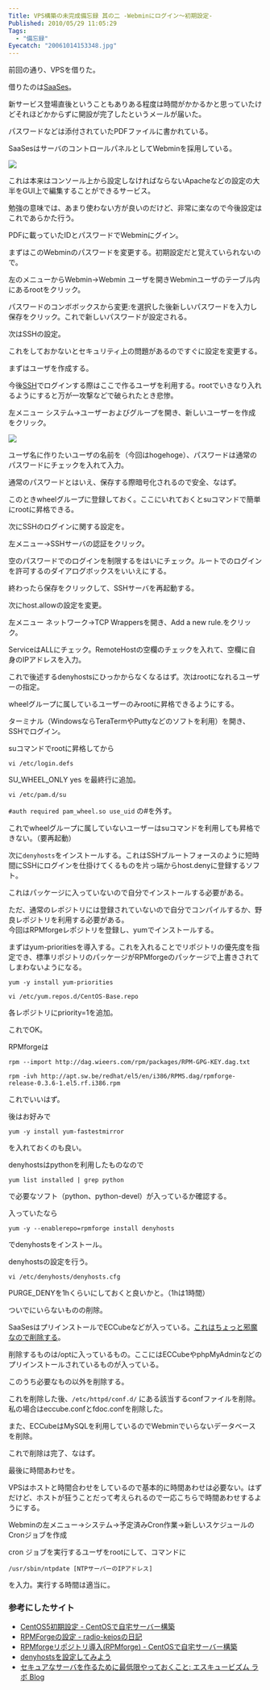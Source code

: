 ```yaml
---
Title: VPS構築の未完成備忘録 其の二 -Webminにログイン～初期設定-
Published: 2010/05/29 11:05:29
Tags:
  - "備忘録"
Eyecatch: "20061014153348.jpg"
---
```


前回の通り、VPSを借りた。

借りたのは[SaaSes](http://www.saases.jp/)。

新サービス登場直後ということもありある程度は時間がかかるかと思っていたけどそれほどかからずに開設が完了したというメールが届いた。

パスワードなどは添付されていたPDFファイルに書かれている。


SaaSesはサーバのコントロールパネルとしてWebminを採用している。

![](20140120003352.gif) 

これは本来はコンソール上から設定しなければならないApacheなどの設定の大半をGUI上で編集することができるサービス。

勉強の意味では、あまり使わない方が良いのだけど、非常に楽なので今後設定はこれであらかた行う。

PDFに載っていたIDとパスワードでWebminにグイン。

まずはこのWebminのパスワードを変更する。初期設定だと覚えていられないので。

左のメニューからWebmin→Webmin ユーザを開きWebminユーザのテーブル内にあるrootをクリック。

パスワードのコンボボックスから変更:を選択した後新しいパスワードを入力し保存をクリック。これで新しいパスワードが設定される。

次はSSHの設定。

これをしておかないとセキュリティ上の問題があるのですぐに設定を変更する。

まずはユーザを作成する。

今後[SSH](http://d.hatena.ne.jp/keyword/SSH)でログインする際はここで作るユーザを利用する。rootでいきなり入れるようにすると万が一攻撃などで破られたとき悲惨。

左メニュー システム→ユーザーおよびグループを開き、新しいユーザーを作成をクリック。

![](20140120003424.png) 

ユーザ名に作りたいユーザの名前を（今回はhogehoge）、パスワードは通常のパスワードにチェックを入れて入力。

通常のパスワードとはいえ、保存する際暗号化されるので安全、なはず。

このときwheelグループに登録しておく。ここにいれておくとsuコマンドで簡単にrootに昇格できる。

次にSSHのログインに関する設定を。

左メニュー→SSHサーバの認証をクリック。

空のパスワードでのログインを制限するをはいにチェック。ルートでのログインを許可するのダイアログボックスをいいえにする。

終わったら保存をクリックして、SSHサーバを再起動する。

次にhost.allowの設定を変更。

左メニュー ネットワーク→TCP Wrappersを開き、Add a new rule.をクリック。

ServiceはALLにチェック。RemoteHostの空欄のチェックを入れて、空欄に自身のIPアドレスを入力。

これで後述するdenyhostsにひっかからなくなるはず。次はrootになれるユーザーの指定。

wheelグループに属しているユーザーのみrootに昇格できるようにする。

ターミナル（WindowsならTeraTermやPuttyなどのソフトを利用）を開き、SSHでログイン。

suコマンドでrootに昇格してから

`vi /etc/login.defs`

SU_WHEEL_ONLY yes を最終行に追加。

`vi /etc/pam.d/su`

`#auth required pam_wheel.so use_uid` の#を外す。

これでwheelグループに属していないユーザーはsuコマンドを利用しても昇格できない。（要再起動）

次に`denyhosts`をインストールする。これはSSHブルートフォースのように短時間にSSHにログインを仕掛けてくるものを片っ端からhost.denyに登録するソフト。

これはパッケージに入っていないので自分でインストールする必要がある。

ただ、通常のレポジトリには登録されていないので自分でコンパイルするか、野良レポジトリを利用する必要がある。  
今回はRPMforgeレポジトリを登録し、yumでインストールする。

まずはyum-prioritiesを導入する。これを入れることでリポジトリの優先度を指定でき、標準リポジトリのパッケージがRPMforgeのパッケージで上書きされてしまわないようになる。

```
yum -y install yum-priorities

vi /etc/yum.repos.d/CentOS-Base.repo
```

各レポジトリにpriority=1を追加。

これでOK。

RPMforgeは
```
rpm --import http://dag.wieers.com/rpm/packages/RPM-GPG-KEY.dag.txt

rpm -ivh http://apt.sw.be/redhat/el5/en/i386/RPMS.dag/rpmforge-release-0.3.6-1.el5.rf.i386.rpm
```

これでいいはず。

後はお好みで

```
yum -y install yum-fastestmirror
```

を入れておくのも良い。

denyhostsはpythonを利用したものなので

```
yum list installed | grep python
```

で必要なソフト（python、python-devel）が入っているか確認する。

入っていたなら

```
yum -y --enablerepo=rpmforge install denyhosts
```

でdenyhostsをインストール。

denyhostsの設定を行う。

```
vi /etc/denyhosts/denyhosts.cfg
```

PURGE_DENYを1hくらいにしておくと良いかと。（1hは1時間）

ついでにいらないものの削除。

SaaSesはプリインストールでECCubeなどが入っている。[これはちょっと邪魔なので削除する](http://www.saases.jp/suport/suport005.html#q05_11)。 

削除するものは/optに入っているもの。ここにはECCubeやphpMyAdminなどのプリインストールされているものが入っている。 

このうち必要なもの以外を削除する。 

これを削除した後、`/etc/httpd/conf.d/` にある該当するconfファイルを削除。私の場合はeccube.confとfdoc.confを削除した。 

また、ECCubeはMySQLを利用しているのでWebminでいらないデータベースを削除。

これで削除は完了、なはず。

最後に時間あわせを。

VPSはホストと時間合わせをしているので基本的に時間あわせは必要ない。はずだけど、ホストが狂うことだって考えられるので一応こちらで時間あわせするようにする。

Webminの左メニュー→システム→予定済みCron作業→新しいスケジュールのCronジョブを作成

cron ジョブを実行するユーザをrootにして、コマンドに

```
/usr/sbin/ntpdate [NTPサーバーのIPアドレス]
```

を入力。実行する時間は適当に。

### 参考にしたサイト

- [CentOS5初期設定 - CentOSで自宅サーバー構築](http://centossrv.com/centos5-init.shtml)
- [RPMForgeの設定 - radio-keiosの日記](http://d.hatena.ne.jp/radio-keios/20080521/1211389508)
- [RPMforgeリポジトリ導入(RPMforge) - CentOSで自宅サーバー構築](http://centossrv.com/rpmforge.shtml)
- [denyhostsを設定してみよう](http://domomo.dip.jp/makeserver/denyhosts.html)
- [セキュアなサーバを作るために最低限やっておくこと: エスキュービズム ラボ Blog](http://labs.s-cubism.com/blog/2009/06/19/120/)